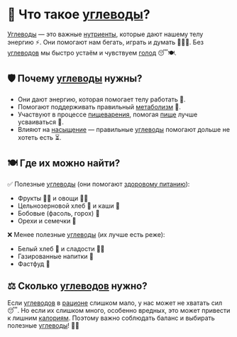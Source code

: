 # 🍞 Что такое [углеводы](carbohydrates.md)?

[Углеводы](carbohydrates.md) — это важные [нутриенты](nutrient.md), которые дают нашему телу энергию ⚡. Они помогают нам бегать, играть и думать 🏃‍♂️🧠. Без [углеводов](carbohydrates.md) мы быстро устаём и чувствуем [голод](hunger.md) 😴🍽.

## 🛡 Почему [углеводы](carbohydrates.md) нужны?
- Они дают энергию, которая помогает телу работать 💪.
- Помогают поддерживать правильный [метаболизм](metabolism.md) 🔄.
- Участвуют в процессе [пищеварения](digestion.md), помогая [пище](food2.md) лучше усваиваться 🥗.
- Влияют на [насыщение](saturation.md) — правильные [углеводы](carbohydrates.md) помогают дольше не хотеть есть ⏳.

## 🍽 Где их можно найти?
✅ Полезные [углеводы](carbohydrates.md) (они помогают [здоровому питанию](healthy_eating.md)):
- Фрукты 🍎🍌 и овощи 🥕🥦
- Цельнозерновой хлеб 🍞 и каши 🥣
- Бобовые (фасоль, горох) 🫘
- Орехи и семечки 🥜

❌ Менее полезные [углеводы](carbohydrates.md) (их лучше есть реже):
- Белый хлеб 🍞 и сладости 🍭🍩
- Газированные напитки 🥤
- Фастфуд 🍔

## ⚖️ Сколько [углеводов](carbohydrates.md) нужно?
Если [углеводов](carbohydrates.md) в [рационе](ration.md) слишком мало, у нас может не хватать сил 😴. Но если их слишком много, особенно вредных, это может привести к лишним [калориям](calories.md). Поэтому важно соблюдать баланс и выбирать полезные [углеводы](carbohydrates.md)! 🥗✅
